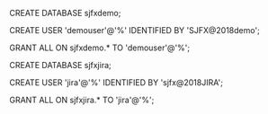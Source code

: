 
CREATE DATABASE sjfxdemo;

CREATE USER 'demouser'@'%' IDENTIFIED BY 'SJFX@2018demo';

GRANT ALL ON sjfxdemo.* TO 'demouser'@'%';


CREATE DATABASE sjfxjira;

CREATE USER 'jira'@'%' IDENTIFIED BY 'sjfx@2018JIRA';

GRANT ALL ON sjfxjira.* TO 'jira'@'%';

